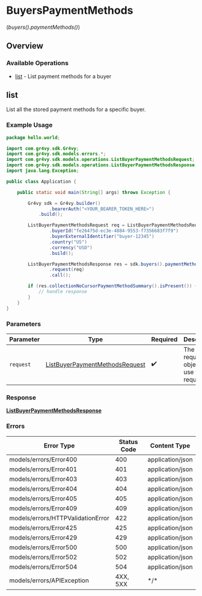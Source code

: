 # BuyersPaymentMethods
(*buyers().paymentMethods()*)

## Overview

### Available Operations

* [list](#list) - List payment methods for a buyer

## list

List all the stored payment methods for a specific buyer.

### Example Usage

```java
package hello.world;

import com.gr4vy.sdk.Gr4vy;
import com.gr4vy.sdk.models.errors.*;
import com.gr4vy.sdk.models.operations.ListBuyerPaymentMethodsRequest;
import com.gr4vy.sdk.models.operations.ListBuyerPaymentMethodsResponse;
import java.lang.Exception;

public class Application {

    public static void main(String[] args) throws Exception {

        Gr4vy sdk = Gr4vy.builder()
                .bearerAuth("<YOUR_BEARER_TOKEN_HERE>")
            .build();

        ListBuyerPaymentMethodsRequest req = ListBuyerPaymentMethodsRequest.builder()
                .buyerId("fe26475d-ec3e-4884-9553-f7356683f7f9")
                .buyerExternalIdentifier("buyer-12345")
                .country("US")
                .currency("USD")
                .build();

        ListBuyerPaymentMethodsResponse res = sdk.buyers().paymentMethods().list()
                .request(req)
                .call();

        if (res.collectionNoCursorPaymentMethodSummary().isPresent()) {
            // handle response
        }
    }
}
```

### Parameters

| Parameter                                                                                   | Type                                                                                        | Required                                                                                    | Description                                                                                 |
| ------------------------------------------------------------------------------------------- | ------------------------------------------------------------------------------------------- | ------------------------------------------------------------------------------------------- | ------------------------------------------------------------------------------------------- |
| `request`                                                                                   | [ListBuyerPaymentMethodsRequest](../../models/operations/ListBuyerPaymentMethodsRequest.md) | :heavy_check_mark:                                                                          | The request object to use for the request.                                                  |

### Response

**[ListBuyerPaymentMethodsResponse](../../models/operations/ListBuyerPaymentMethodsResponse.md)**

### Errors

| Error Type                        | Status Code                       | Content Type                      |
| --------------------------------- | --------------------------------- | --------------------------------- |
| models/errors/Error400            | 400                               | application/json                  |
| models/errors/Error401            | 401                               | application/json                  |
| models/errors/Error403            | 403                               | application/json                  |
| models/errors/Error404            | 404                               | application/json                  |
| models/errors/Error405            | 405                               | application/json                  |
| models/errors/Error409            | 409                               | application/json                  |
| models/errors/HTTPValidationError | 422                               | application/json                  |
| models/errors/Error425            | 425                               | application/json                  |
| models/errors/Error429            | 429                               | application/json                  |
| models/errors/Error500            | 500                               | application/json                  |
| models/errors/Error502            | 502                               | application/json                  |
| models/errors/Error504            | 504                               | application/json                  |
| models/errors/APIException        | 4XX, 5XX                          | \*/\*                             |